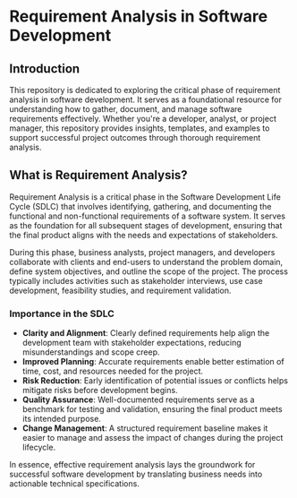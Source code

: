 # Requirement Analysis in Software Development

## Introduction

This repository is dedicated to exploring the critical phase of requirement analysis in software development. It serves as a foundational resource for understanding how to gather, document, and manage software requirements effectively. Whether you're a developer, analyst, or project manager, this repository provides insights, templates, and examples to support successful project outcomes through thorough requirement analysis.

## What is Requirement Analysis?

Requirement Analysis is a critical phase in the Software Development Life Cycle (SDLC) that involves identifying, gathering, and documenting the functional and non-functional requirements of a software system. It serves as the foundation for all subsequent stages of development, ensuring that the final product aligns with the needs and expectations of stakeholders.

During this phase, business analysts, project managers, and developers collaborate with clients and end-users to understand the problem domain, define system objectives, and outline the scope of the project. The process typically includes activities such as stakeholder interviews, use case development, feasibility studies, and requirement validation.

### Importance in the SDLC

- **Clarity and Alignment**: Clearly defined requirements help align the development team with stakeholder expectations, reducing misunderstandings and scope creep.
- **Improved Planning**: Accurate requirements enable better estimation of time, cost, and resources needed for the project.
- **Risk Reduction**: Early identification of potential issues or conflicts helps mitigate risks before development begins.
- **Quality Assurance**: Well-documented requirements serve as a benchmark for testing and validation, ensuring the final product meets its intended purpose.
- **Change Management**: A structured requirement baseline makes it easier to manage and assess the impact of changes during the project lifecycle.

In essence, effective requirement analysis lays the groundwork for successful software development by translating business needs into actionable technical specifications.

